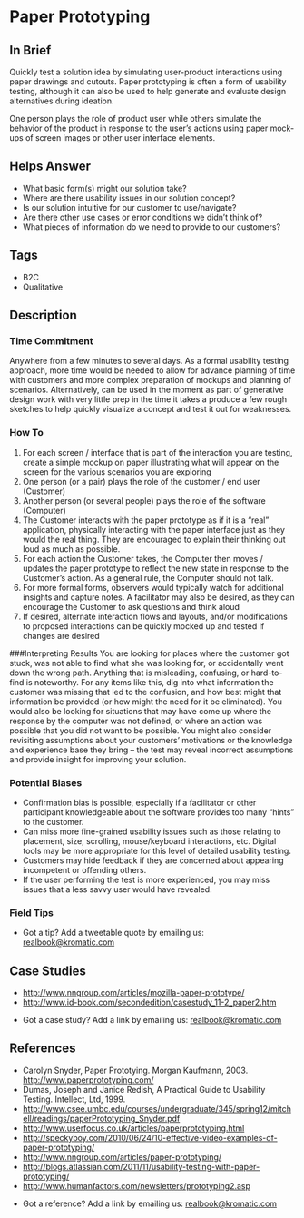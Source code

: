 # Paper Prototyping

## In Brief
Quickly test a solution idea by simulating user-product interactions using paper drawings and cutouts. Paper prototyping is often a form of usability testing, although it can also be used to help generate and evaluate design alternatives during ideation.  

One person plays the role of product user while others simulate the behavior of the product in response to the user’s actions using paper mock-ups of screen images or other user interface elements.  
 
## Helps Answer
- What basic form(s) might our solution take?
- Where are there usability issues in our solution concept?
- Is our solution intuitive for our customer to use/navigate?
- Are there other use cases or error conditions we didn’t think of?
- What pieces of information do we need to provide to our customers?
 
## Tags
- B2C
- Qualitative
 
## Description
 
### Time Commitment
Anywhere from a few minutes to several days.  As a formal usability testing approach, more time would be needed to allow for advance planning of time with customers and more complex preparation of mockups and planning of scenarios.  Alternatively, can be used in the moment as part of generative design work with very little prep in the time it takes a produce a few rough sketches to help quickly visualize a concept and test it out for weaknesses. 
 
### How To
1. For each screen / interface that is part of the interaction you are testing, create a simple mockup on paper illustrating what will appear on the screen for the various scenarios you are exploring
2. One person (or a pair) plays the role of the customer / end user (Customer)
3. Another person (or several people) plays the role of the software (Computer)
4. The Customer interacts with the paper prototype as if it is a “real” application, physically interacting with the paper interface just as they would the real thing.  They are encouraged to explain their thinking out loud as much as possible.
5. For each action the Customer takes, the Computer then moves / updates the paper prototype to reflect the new state in response to the Customer’s action.  As a general rule, the Computer should not talk.
6. For more formal forms, observers would typically watch for additional insights and capture notes.  A facilitator may also be desired, as they can encourage the Customer to ask questions and think aloud
7. If desired, alternate interaction flows and layouts, and/or modifications to proposed interactions can be quickly mocked up and tested if changes are desired

###Interpreting Results
You are looking for places where the customer got stuck, was not able to find what she was looking for, or accidentally went down the wrong path. Anything that is misleading, confusing, or hard-to-find is noteworthy. For any items like this, dig into what information the customer was missing that led to the confusion, and how best might that information be provided (or how might the need for it be eliminated). You would also be looking for situations that may have come up where the response by the computer was not defined, or where an action was possible that you did not want to be possible. You might also consider revisiting assumptions about your customers’ motivations or the knowledge and experience base they bring – the test may reveal incorrect assumptions and provide insight for improving your solution. 

### Potential Biases
- Confirmation bias is possible, especially if a facilitator or other participant knowledgeable about the software provides too many “hints” to the customer. 
- Can miss more fine-grained usability issues such as those relating to placement, size, scrolling, mouse/keyboard interactions, etc. Digital tools may be more appropriate for this level of detailed usability testing. 
- Customers may hide feedback if they are concerned about appearing incompetent or offending others.
- If the user performing the test is more experienced, you may miss issues that a less savvy user would have revealed. 

### Field Tips
* Got a tip? Add a tweetable quote by emailing us: [realbook@kromatic.com](mailto:realbook@kromatic.com)

## Case Studies
- http://www.nngroup.com/articles/mozilla-paper-prototype/  
- http://www.id-book.com/secondedition/casestudy_11-2_paper2.htm 
* Got a case study? Add a link by emailing us: [realbook@kromatic.com](mailto:realbook@kromatic.com) 

## References
- Carolyn Snyder, Paper Prototying.  Morgan Kaufmann, 2003. http://www.paperprototyping.com/
- Dumas, Joseph and Janice Redish, A Practical Guide to Usability Testing.  Intellect, Ltd, 1999.
- http://www.csee.umbc.edu/courses/undergraduate/345/spring12/mitchell/readings/paperPrototyping_Snyder.pdf 
- http://www.userfocus.co.uk/articles/paperprototyping.html
- http://speckyboy.com/2010/06/24/10-effective-video-examples-of-paper-prototyping/
- http://www.nngroup.com/articles/paper-prototyping/
- http://blogs.atlassian.com/2011/11/usability-testing-with-paper-prototyping/ 
- http://www.humanfactors.com/newsletters/prototyping2.asp
* Got a reference? Add a link by emailing us: [realbook@kromatic.com](realbook@kromatic.com)